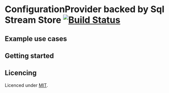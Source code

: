 # ConfigurationProvider backed by Sql Stream Store  [![Build Status](https://travis-ci.org/Erwinvandervalk/Config.SqlStreamStore.svg?branch=master)](https://travis-ci.org/Erwinvandervalk/Config.SqlStreamStore)

## Example use cases

## Getting started

## Licencing

Licenced under [MIT](https://opensource.org/licenses/MIT).



